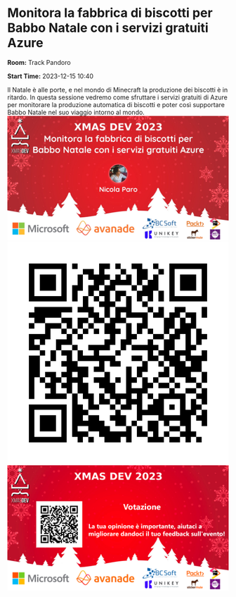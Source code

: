 # Monitora la fabbrica di biscotti per Babbo Natale con i servizi gratuiti Azure
**Room:** Track Pandoro

**Start Time:** 2023-12-15 10:40

Il Natale è alle porte, e nel mondo di Minecraft la produzione dei biscotti è in ritardo.
In questa sessione vedremo come sfruttare i servizi gratuiti di Azure per monitorare la produzione automatica di biscotti e poter così supportare Babbo Natale nel suo viaggio intorno al mondo.
![Banner](room2_10_40.jpeg 'SessionBanner')
![QR](qr.png 'Qr')
![Voting Banner](VotingBanner.png 'Voting Banner')

